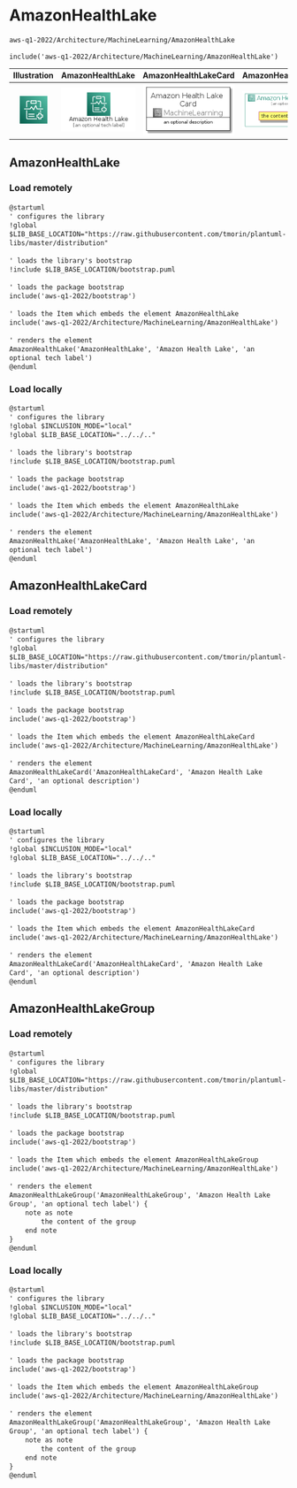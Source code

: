 # AmazonHealthLake


```text
aws-q1-2022/Architecture/MachineLearning/AmazonHealthLake
```

```text
include('aws-q1-2022/Architecture/MachineLearning/AmazonHealthLake')
```



| Illustration | AmazonHealthLake | AmazonHealthLakeCard | AmazonHealthLakeGroup |
| :---: | :---: | :---: | :---: |
| ![illustration for Illustration](../../../aws-q1-2022/Architecture/MachineLearning/AmazonHealthLake.png) | ![illustration for AmazonHealthLake](../../../aws-q1-2022/Architecture/MachineLearning/AmazonHealthLake.Local.png) | ![illustration for AmazonHealthLakeCard](../../../aws-q1-2022/Architecture/MachineLearning/AmazonHealthLakeCard.Local.png) | ![illustration for AmazonHealthLakeGroup](../../../aws-q1-2022/Architecture/MachineLearning/AmazonHealthLakeGroup.Local.png) |




## AmazonHealthLake

### Load remotely
```plantuml
@startuml
' configures the library
!global $LIB_BASE_LOCATION="https://raw.githubusercontent.com/tmorin/plantuml-libs/master/distribution"

' loads the library's bootstrap
!include $LIB_BASE_LOCATION/bootstrap.puml

' loads the package bootstrap
include('aws-q1-2022/bootstrap')

' loads the Item which embeds the element AmazonHealthLake
include('aws-q1-2022/Architecture/MachineLearning/AmazonHealthLake')

' renders the element
AmazonHealthLake('AmazonHealthLake', 'Amazon Health Lake', 'an optional tech label')
@enduml
```

### Load locally
```plantuml
@startuml
' configures the library
!global $INCLUSION_MODE="local"
!global $LIB_BASE_LOCATION="../../.."

' loads the library's bootstrap
!include $LIB_BASE_LOCATION/bootstrap.puml

' loads the package bootstrap
include('aws-q1-2022/bootstrap')

' loads the Item which embeds the element AmazonHealthLake
include('aws-q1-2022/Architecture/MachineLearning/AmazonHealthLake')

' renders the element
AmazonHealthLake('AmazonHealthLake', 'Amazon Health Lake', 'an optional tech label')
@enduml
```

## AmazonHealthLakeCard

### Load remotely
```plantuml
@startuml
' configures the library
!global $LIB_BASE_LOCATION="https://raw.githubusercontent.com/tmorin/plantuml-libs/master/distribution"

' loads the library's bootstrap
!include $LIB_BASE_LOCATION/bootstrap.puml

' loads the package bootstrap
include('aws-q1-2022/bootstrap')

' loads the Item which embeds the element AmazonHealthLakeCard
include('aws-q1-2022/Architecture/MachineLearning/AmazonHealthLake')

' renders the element
AmazonHealthLakeCard('AmazonHealthLakeCard', 'Amazon Health Lake Card', 'an optional description')
@enduml
```

### Load locally
```plantuml
@startuml
' configures the library
!global $INCLUSION_MODE="local"
!global $LIB_BASE_LOCATION="../../.."

' loads the library's bootstrap
!include $LIB_BASE_LOCATION/bootstrap.puml

' loads the package bootstrap
include('aws-q1-2022/bootstrap')

' loads the Item which embeds the element AmazonHealthLakeCard
include('aws-q1-2022/Architecture/MachineLearning/AmazonHealthLake')

' renders the element
AmazonHealthLakeCard('AmazonHealthLakeCard', 'Amazon Health Lake Card', 'an optional description')
@enduml
```

## AmazonHealthLakeGroup

### Load remotely
```plantuml
@startuml
' configures the library
!global $LIB_BASE_LOCATION="https://raw.githubusercontent.com/tmorin/plantuml-libs/master/distribution"

' loads the library's bootstrap
!include $LIB_BASE_LOCATION/bootstrap.puml

' loads the package bootstrap
include('aws-q1-2022/bootstrap')

' loads the Item which embeds the element AmazonHealthLakeGroup
include('aws-q1-2022/Architecture/MachineLearning/AmazonHealthLake')

' renders the element
AmazonHealthLakeGroup('AmazonHealthLakeGroup', 'Amazon Health Lake Group', 'an optional tech label') {
    note as note
        the content of the group
    end note
}
@enduml
```

### Load locally
```plantuml
@startuml
' configures the library
!global $INCLUSION_MODE="local"
!global $LIB_BASE_LOCATION="../../.."

' loads the library's bootstrap
!include $LIB_BASE_LOCATION/bootstrap.puml

' loads the package bootstrap
include('aws-q1-2022/bootstrap')

' loads the Item which embeds the element AmazonHealthLakeGroup
include('aws-q1-2022/Architecture/MachineLearning/AmazonHealthLake')

' renders the element
AmazonHealthLakeGroup('AmazonHealthLakeGroup', 'Amazon Health Lake Group', 'an optional tech label') {
    note as note
        the content of the group
    end note
}
@enduml
```


